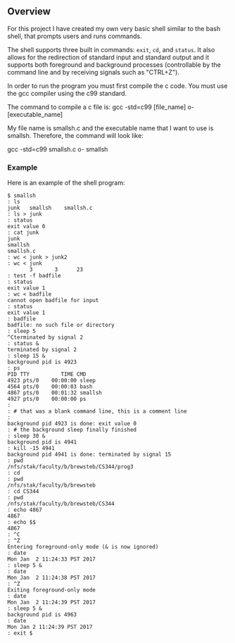 ## Overview

For this project I have created my own very basic shell similar to the bash shell, that prompts users and runs commands.

The shell supports three built in commands: `exit`, `cd`, and `status`. It also allows for the redirection of standard input and standard output and it supports both foreground and background processes (controllable by the command line and by receiving signals such as "CTRL+Z").

In order to run the program you must first compile the c code. You must use the gcc compiler 
using the c99 standard.

The command to compile a c file is:
gcc -std=c99 [file_name] o- [executable_name]

My file name is smallsh.c and the executable name that I want to use is smallsh.
Therefore, the command will look like:

gcc -std=c99 smallsh.c o- smallsh


### Example

Here is an example of the shell program:

```
$ smallsh
: ls
junk   smallsh    smallsh.c
: ls > junk
: status
exit value 0
: cat junk
junk
smallsh
smallsh.c
: wc < junk > junk2
: wc < junk
       3       3      23
: test -f badfile
: status
exit value 1
: wc < badfile
cannot open badfile for input
: status
exit value 1
: badfile
badfile: no such file or directory
: sleep 5
^Cterminated by signal 2
: status &
terminated by signal 2
: sleep 15 &
background pid is 4923
: ps
PID TTY          TIME CMD
4923 pts/0    00:00:00 sleep
4564 pts/0    00:00:03 bash
4867 pts/0    00:01:32 smallsh
4927 pts/0    00:00:00 ps
:
: # that was a blank command line, this is a comment line
:
background pid 4923 is done: exit value 0
: # the background sleep finally finished
: sleep 30 &
background pid is 4941
: kill -15 4941
background pid 4941 is done: terminated by signal 15
: pwd
/nfs/stak/faculty/b/brewsteb/CS344/prog3
: cd
: pwd
/nfs/stak/faculty/b/brewsteb
: cd CS344
: pwd
/nfs/stak/faculty/b/brewsteb/CS344
: echo 4867
4867
: echo $$
4867
: ^C
: ^Z
Entering foreground-only mode (& is now ignored)
: date
Mon Jan  2 11:24:33 PST 2017
: sleep 5 &
: date
Mon Jan  2 11:24:38 PST 2017
: ^Z
Exiting foreground-only mode
: date
Mon Jan  2 11:24:39 PST 2017
: sleep 5 &
background pid is 4963
: date
Mon Jan 2 11:24:39 PST 2017
: exit $
```

